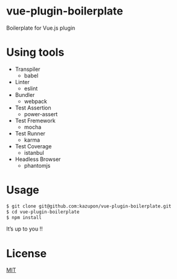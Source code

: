 # vue-plugin-boilerplate

Boilerplate for Vue.js plugin

# Using tools
- Transpiler
    - babel
- Linter
    - eslint
- Bundler
    - webpack
- Test Assertion
    - power-assert
- Test Fremework
    - mocha
- Test Runner
    - karma
- Test Coverage
    - istanbul
- Headless Browser
    - phantomjs

# Usage

```sh
$ git clone git@github.com:kazupon/vue-plugin-boilerplate.git
$ cd vue-plugin-boilerplate
$ npm install
```

It’s up to you !!

# License

[MIT](http://opensource.org/licenses/MIT)
